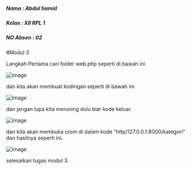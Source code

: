 ##### Nama : Abdul hamid
##### Kelas : XII RPL 1
##### NO Absen : 02

#Modul 3

Langkah Pertama cari folder web.php seperti di bawah ini

![image](https://user-images.githubusercontent.com/109930540/182107706-fb6930e9-5c5b-4ccb-8d4f-056e9a60d578.png)


dan kita akan membuat kodingan seperti di bawah ini

![image](https://user-images.githubusercontent.com/109930532/182266823-8b0f2a70-678e-4fb2-9b1d-727e704efe8b.png)

dan jangan lupa kita meruning dulu biar kode keluar.


![image](https://user-images.githubusercontent.com/109930532/182266990-05c0ec05-d0d3-4778-95b8-d3cf01856a83.png)

dan kita akan membuka crom di dalam kode "http/127.0.0.1:8000/kategori" dan hasilnya seperti ini.

![image](https://user-images.githubusercontent.com/109930532/182267145-666eed1a-85c4-4388-b1ef-f64906862944.png)

selesaikan tugas modul 3.



